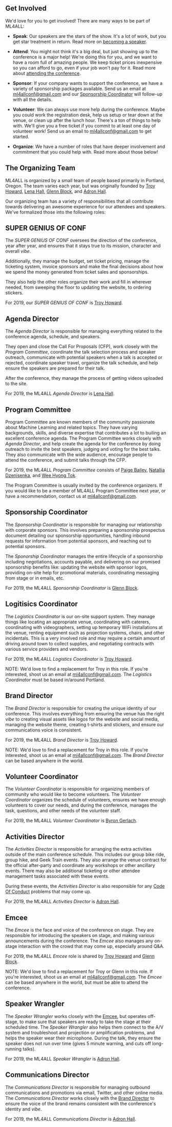 Get Involved
------------

We'd love for you to get involved! There are many ways to be part of ML4ALL:

- **Speak**: Our speakers are the stars of the show. It's a lot of work, but you get star treatment in return. Read more on [becoming a speaker][speak].

- **Attend**: You might not think it's a big deal, but just showing up to the conference is a major help! We're doing this for you, and we want to have a room full of amazing people. We keep ticket prices inexpensive so you can afford to go, even if your job won't pay for it. Read more about [attending the conference][attend].

- **Sponsor**: If your company wants to support the conference, we have a variety of sponsorship packages available. Send us an email at [ml4allconf@gmail.com] and our [Sponsorship Coordinator](#sponsorship-coordinator) will follow-up with all the details.

- **Volunteer**: We can always use more help during the conference. Maybe you could work the registration desk, help us setup or tear down at the venue, or clean up after the lunch hour. There's a ton of things to help with. We'll give you a free ticket if you commit to at least one day of volunteer work! Send us an email to [ml4allconf@gmail.com] to get started.

- **Organize**: We have a number of roles that have deeper involvement and commitment that you could help with. Read more about those below!


The Organizing Team
-------------------

ML4ALL is organized by a small team of people based primarily in Portland, Oregon. The team varies each year, but was originally founded by [Troy Howard], [Lena Hall], [Glenn Block], and [Adron Hall].

Our organizing team has a variety of responsibilities that all contribute towards delivering an awesome experience for our attendees and speakers. We've formalized those into the following roles:


## SUPER GENIUS OF CONF

The *SUPER GENIUS OF CONF* oversees the direction of the conference, year after year, and ensures that it stays true to its mission, character and overall *vibe*.

Additionally, they manage the budget, set ticket pricing, manage the ticketing system, invoice sponsors and make the final decisions about how we spend the money generated from ticket sales and sponsorships.

They also help the other roles organize their work and fill in wherever needed, from sweeping the floor to updating the website, to ordering stickers.

For 2019, our *SUPER GENIUS OF CONF* is [Troy Howard].


## Agenda Director

The *Agenda Director* is responsible for managing everything related to the conference agenda, schedule, and speakers.

They open and close the Call For Proposals (CFP), work closely with the *Program Committee*, coordinate the talk selection process and speaker outreach, communicate with potential speakers when a talk is accepted or rejected, coordinate speaker travel, organize the talk schedule, and help ensure the speakers are prepared for their talk.

After the conference, they manage the process of getting videos uploaded to the site.

For 2019, the ML4ALL *Agenda Director* is [Lena Hall].

## Program Committee

Program Committee are known members of the community passionate about Machine Learning and related topics. They have varying backgrounds, skills, and diverse expertise that contributes a lot to builing an excellent conference agenda. The Program Committee works closely with *Agenda Director*, and help create the agenda for the conference by doing outreach to invite the best speakers, judging and voting for the best talks. They also communicate with the wide audience, encourage people to attend the conference, and submit talks through the CFP.

For 2019, the ML4ALL *Program Committee* consists of [Paige Bailey], [Natallia Dzenisenka], and [Wee Hyong Tok].

The Program Committee is usually invited by the conference organizers. If you would like to be a member of ML4ALL Program Committee next year, or have a recommendation, contact us at [ml4allconf@gmail.com].

## Sponsorship Coordinator

The *Sponsorship Coordinator* is responsible for managing our relationship with corporate sponsors. This involves preparing a sponsorship prospectus document detailing our sponsorship opportunities, handling inbound requests for information from potential sponsors, and reaching out to potential sponsors.

The *Sponorship Coordinator* manages the entire lifecycle of a sponsorship including negotiations, accounts payable, and delivering on our promised sponsorship benefits like: updating the website with sponsor logos, providing on-site help for promotional materials, coordinating messaging from stage or in emails, etc.

For 2019, the ML4ALL *Sponsorship Coordinator* is [Glenn Block].


## Logitisics Coordinator

The *Logistics Coordinator* is our on-site support system. They manage things like locating an appropriate venue, coordinating with caterers, coordinating with videographers, setting up temporary WiFi installations at the venue, renting equipment such as projection systems, chairs, and other incidentals. This is a very involved role and may require a certain amount of driving around town to collect supplies, and negotiating contracts with various service providers and vendors.

For 2019, the ML4ALL *Logistics Coordinator* is [Troy Howard].

NOTE: We'd love to find a replacement for Troy in this role. If you're interested, shoot us an email at [ml4allconf@gmail.com]. The *Logistics Coordinator* must be based in/around Portland.


## Brand Director

The *Brand Director* is responsible for creating the unique identity of our conference. This involves everything from ensuring the venue has the right *vibe* to creating visual assets like logos for the website and social media, managing the website theme, creating t-shirts and stickers, and ensure our communications voice is consistent.

For 2019, the ML4ALL *Brand Director* is [Troy Howard].

NOTE: We'd love to find a replacement for Troy in this role. If you're interested, shoot us an email at [ml4allconf@gmail.com]. The *Brand Director* can be based anywhere in the world.


## Volunteer Coordinator

The *Volunteer Coordinator* is responsible for organizing members of community who would like to become volunteers. The *Volunteer Coordinator* organizes the schedule of volunteers, ensures we have enough volunteers to cover our needs, and during the conference, manages the task, questions, and other needs of the volunteer staff.

For 2019, the ML4ALL *Volunteer Coordinator* is [Byron Gerlach].


## Activities Director

The *Activities Director* is responsible for arranging the extra activities outside of the main conference schedule. This includes our group bike ride, group hike, and Geek Train events. They also arrange the venue contract for the official after-party and coordinate any workshops or other ancillary events. There may also be additional ticketing or other attendee management tasks associated with these events.

During these events, the *Activities Director* is also responsible for any [Code Of Conduct] problems that may come up.

For 2019, the ML4ALL *Activities Director* is [Adron Hall].


## Emcee

The *Emcee* is the face and voice of the conference on stage. They are responsible for introducing the speakers on stage, and making various announcements during the conference. The *Emcee* also manages any on-stage interaction with the crowd that may come up, especially around Q&A.

For 2019, the ML4ALL *Emcee* role is shared by [Troy Howard] and [Glenn Block].

NOTE: We'd love to find a replacement for Troy or Glenn in this role. If you're interested, shoot us an email at [ml4allconf@gmail.com]. The *Emcee* can be based anywhere in the world, but must be able to attend the conference.

## Speaker Wrangler

The *Speaker Wrangler* works closely with the [Emcee](#emcee), but operates off-stage, to make sure that speakers are ready to take the stage at their scheduled time. The *Speaker Wrangler* also helps them connect to the A/V system and troubleshoot and projection or amplification problems, and helps the speaker wear their microphone. During the talk, they ensure the speaker does not run over time (gives 5 minute warning, and cuts off long-running talks).

For 2019, the ML4ALL *Speaker Wrangler* is [Adron Hall].


## Communications Director

The *Communications Director* is responsible for managing outbound communications and promotions via email, Twitter, and other online media. The *Communications Director* works closely with the [Brand Director](#brand-director) to ensure the voice of the brand remains consistent with the conference's identity and *vibe*.

For 2019, the ML4ALL *Communications Director* is [Adron Hall].

[attend]: attend.html
[ml4allconf@gmail.com]: mailto:ml4allconf@gmail.com
[speak]: speak.html
[Troy Howard]: http://twitter.com/thoward37 "Troy Howard"
[Adron Hall]: http://twitter.com/adron "Adron Hall"
[Glenn Block]: http://twitter.com/gblock "Glenn Block"
[Lena Hall]: http://twitter.com/lenadroid "Lena Hall"
[Byron Gerlach]: http://twitter.com/byrongerlach "Byron Gerlach"
[Paige Bailey]: https://twitter.com/DynamicWebPaige "Paige Bailey"
[Natallia Dzenisenka]: https://twitter.com/nata_dzen "Natallia Dzenisenka"
[Wee Hyong Tok]: https://twitter.com/weehyong "Wee Hyong Tok"
[code of conduct]: code-of-conduct.html "Code of Conduct"